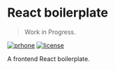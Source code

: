# React boilerplate

> Work in Progress.

[![prhone](https://img.shields.io/badge/prhone-project-1b38a9.svg)](http://romelperez.com)
[![license](https://img.shields.io/github/license/romelperez/react-boilerplate.svg?maxAge=2592000)](./LICENSE)

A frontend React boilerplate.
